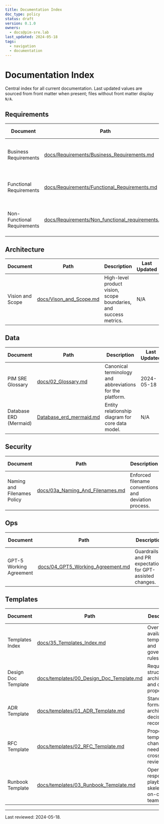 ```yaml
---
title: Documentation Index
doc_type: policy
status: draft
version: 0.1.0
owners:
  - docs@pim-sre.lab
last_updated: 2024-05-18
tags:
  - navigation
  - documentation
---
```


# Documentation Index

Central index for all current documentation. Last updated values are sourced
from front matter when present; files without front matter display `N/A`.

## Requirements

| Document | Path | Description | Last Updated |
| --- | --- | --- | --- |
| Business Requirements | [docs/Requirements/Business_Requirements.md](Requirements/Business_Requirements.md) | Business objectives and success criteria for the lab. | N/A |
| Functional Requirements | [docs/Requirements/Functional_Requirements.md](Requirements/Functional_Requirements.md) | Functional capabilities required across services. | N/A |
| Non-Functional Requirements | [docs/Requirements/Non_functional_requirements.md](Requirements/Non_functional_requirements.md) | Reliability, performance, and compliance expectations. | N/A |

## Architecture

| Document | Path | Description | Last Updated |
| --- | --- | --- | --- |
| Vision and Scope | [docs/Vison_and_Scope.md](Vison_and_Scope.md) | High-level product vision, scope boundaries, and success metrics. | N/A |

## Data

| Document | Path | Description | Last Updated |
| --- | --- | --- | --- |
| PIM SRE Glossary | [docs/02_Glossary.md](02_Glossary.md) | Canonical terminology and abbreviations for the platform. | 2024-05-18 |
| Database ERD (Mermaid) | [Database_erd_mermaid.md](../Database_erd_mermaid.md) | Entity relationship diagram for core data model. | N/A |

## Security

| Document | Path | Description | Last Updated |
| --- | --- | --- | --- |
| Naming and Filenames Policy | [docs/03a_Naming_And_Filenames.md](03a_Naming_And_Filenames.md) | Enforced filename conventions and deviation process. | 2024-05-18 |

## Ops

| Document | Path | Description | Last Updated |
| --- | --- | --- | --- |
| GPT-5 Working Agreement | [docs/04_GPT5_Working_Agreement.md](04_GPT5_Working_Agreement.md) | Guardrails and PR expectations for GPT-assisted changes. | 2024-05-18 |

## Templates

| Document | Path | Description | Last Updated |
| --- | --- | --- | --- |
| Templates Index | [docs/35_Templates_Index.md](35_Templates_Index.md) | Overview of available templates and governance rules. | 2024-05-18 |
| Design Doc Template | [docs/templates/00_Design_Doc_Template.md](templates/00_Design_Doc_Template.md) | Required structure for architecture and design proposals. | 2024-05-18 |
| ADR Template | [docs/templates/01_ADR_Template.md](templates/01_ADR_Template.md) | Standard format for architectural decision records. | 2024-05-18 |
| RFC Template | [docs/templates/02_RFC_Template.md](templates/02_RFC_Template.md) | Proposal template for changes needing cross-team review. | 2024-05-18 |
| Runbook Template | [docs/templates/03_Runbook_Template.md](templates/03_Runbook_Template.md) | Operational response playbook skeleton for on-call teams. | 2024-05-18 |

---

Last reviewed: 2024-05-18.
